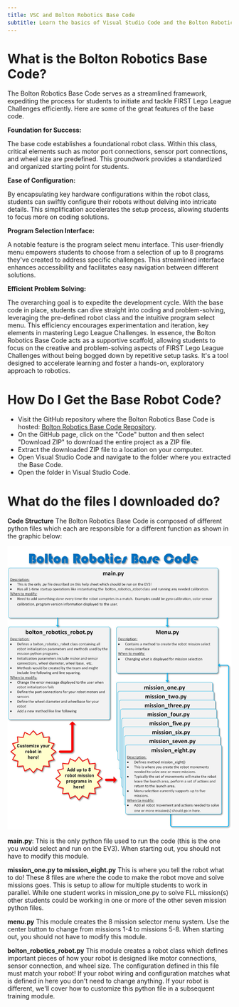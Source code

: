 ```yaml
---
title: VSC and Bolton Robotics Base Code
subtitle: Learn the basics of Visual Studio Code and the Bolton Robotics Base Code
---
```


# What is the Bolton Robotics Base Code?

The Bolton Robotics Base Code serves as a streamlined framework, expediting the process for students to initiate and tackle FIRST Lego League Challenges efficiently. Here are some of the great features of the base code.

__Foundation for Success:__

The base code establishes a foundational robot class. Within this class, critical elements such as motor port connections, sensor port connections, and wheel size are predefined. This groundwork provides a standardized and organized starting point for students.

__Ease of Configuration:__

By encapsulating key hardware configurations within the robot class, students can swiftly configure their robots without delving into intricate details. This simplification accelerates the setup process, allowing students to focus more on coding solutions.

__Program Selection Interface:__

A notable feature is the program select menu interface. This user-friendly menu empowers students to choose from a selection of up to 8 programs they've created to address specific challenges. This streamlined interface enhances accessibility and facilitates easy navigation between different solutions.

__Efficient Problem Solving:__

The overarching goal is to expedite the development cycle. With the base code in place, students can dive straight into coding and problem-solving, leveraging the pre-defined robot class and the intuitive program select menu. This efficiency encourages experimentation and iteration, key elements in mastering Lego League Challenges.
In essence, the Bolton Robotics Base Code acts as a supportive scaffold, allowing students to focus on the creative and problem-solving aspects of FIRST Lego League Challenges without being bogged down by repetitive setup tasks. It's a tool designed to accelerate learning and foster a hands-on, exploratory approach to robotics.

# How Do I Get the Base Robot Code?
- Visit the GitHub repository where the Bolton Robotics Base Code is hosted: [Bolton Robotics Base Code Repository](https://github.com/fssfll/fll_basecode).
- On the GitHub page, click on the "Code" button and then select "Download ZIP" to download the entire project as a ZIP file.
- Extract the downloaded ZIP file to a location on your computer.
- Open Visual Studio Code and navigate to the folder where you extracted the Base Code.
- Open the folder in Visual Studio Code.

# What do the files I downloaded do?

__Code Structure__
The Bolton Robotics Base Code is composed of different python files which each are responsible for a different function as shown in the graphic below:
<p  align="center"><img src="../../images/bolton_robotics_code.jpg" width=600></p>

__main.py__:
This is the only python file used to run the code (this is the one you would select and run on the EV3).  When starting out, you should not have to modify this module. 

__mission_one.py to mission_eight.py__
This is where you tell the robot what to do!  These 8 files are where the code to make the robot move and solve missions goes.  This is setup to allow for multiple students to work in parallel.  While one student works in mission_one.py to solve FLL mission(s) other students could be working in one or more of the other seven mission python files. 

__menu.py__
This module creates the 8 mission selector menu system.  Use the center button to change from missions 1-4 to missions 5-8.  When starting out, you should not have to modify this module.       

__bolton_robotics_robot.py__
This module creates a robot class which defines important pieces of how your robot is designed like motor connections, sensor connection, and wheel size.  The configuration defined in this file must match your robot!  If your robot wiring and configuration matches what is defined in here you don't need to change anything.  If your robot is different, we'll cover how to customize this python file in a subsequent training module.   
